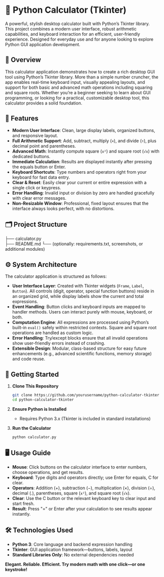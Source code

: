 # 🧮 Python Calculator (Tkinter)
A powerful, stylish desktop calculator built with Python’s Tkinter library. This project combines a modern user interface, robust arithmetic capabilities, and keyboard interaction for an efficient, user-friendly experience. Designed for everyday use and for anyone looking to explore Python GUI application development.

## 📖 Overview
This calculator application demonstrates how to create a rich desktop GUI tool using Python’s Tkinter library. More than a simple number cruncher, the app enables real-time keyboard input, visually appealing layouts, and support for both basic and advanced math operations including squaring and square roots.
Whether you’re a beginner seeking to learn about GUI programming, or looking for a practical, customizable desktop tool, this calculator provides a solid foundation.

## 🚩 Features
- **Modern User Interface**: Clean, large display labels, organized buttons, and responsive layout.
- **Full Arithmetic Support**: Add, subtract, multiply (`×`), and divide (`÷`), plus decimal point and parentheses.
- **Advanced Math**: Instantly compute square (`x²`) and square root (`√x`) with dedicated buttons.
- **Immediate Calculation**: Results are displayed instantly after pressing the equals button or Enter.
- **Keyboard Shortcuts**: Type numbers and operators right from your keyboard for fast data entry.
- **Clear & Reset**: Easily clear your current or entire expression with a single click or keypress.
- **Error Handling**: Invalid input or division by zero are handled gracefully with clear error messages.
- **Non-Resizable Window**: Professional, fixed layout ensures that the interface always looks perfect, with no distortions.

## 🗂 Project Structure
├── calculator.py      
├── README.md
└── (optionally: requirements.txt, screenshots, or additional modules)

## ⚙️ System Architecture
The calculator application is structured as follows:
- **User Interface Layer**: Created with Tkinter widgets (`Frame`, `Label`, `Button`). All controls (digit, operator, special function buttons) reside in an organized grid, while display labels show the current and total expressions.
- **Event Handling**: Button clicks and keyboard inputs are mapped to handler methods. Users can interact purely with mouse, keyboard, or both.
- **Computation Engine**: All expressions are processed using Python’s built-in `eval()` safely within restricted contexts. Square and square root operations are handled as custom logic.
- **Error Handling**: Try/except blocks ensure that all invalid operations show user-friendly errors instead of crashing.
- **Extensible Design**: Modular, class-based structure for easy future enhancements (e.g., advanced scientific functions, memory storage) and code reuse.

## 🚀 Getting Started
1. **Clone This Repository**
    ```bash
    git clone https://github.com/yourusername/python-calculator-tkinter.git
    cd python-calculator-tkinter
    ```
2. **Ensure Python is Installed**
    - Requires Python 3.x (Tkinter is included in standard installations)

3. **Run the Calculator**
    ```bash
    python calculator.py
    ```

## 🖥️ Usage Guide
- **Mouse**: Click buttons on the calculator interface to enter numbers, choose operations, and get results.
- **Keyboard**: Type digits and operators directly; use Enter for equals, C for clear.
- **Operators**: Addition (+), subtraction (−), multiplication (×), division (÷), decimal (.), parentheses, square (`x²`), and square root (`√x`).
- **Clear**: Use the C button or the relevant keyboard key to clear input and start fresh.
- **Result**: Press "=" or Enter after your calculation to see results appear instantly.

## 🛠️ Technologies Used
- **Python 3**: Core language and backend expression handling
- **Tkinter**: GUI application framework—buttons, labels, layout
- **Standard Libraries Only**: No external dependencies needed

**Elegant. Reliable. Efficient. Try modern math with one click—or one keystroke!**

